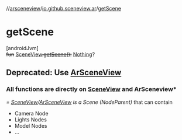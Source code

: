 //[arsceneview](../../index.md)/[io.github.sceneview.ar](index.md)/[getScene](get-scene.md)

# getScene

[androidJvm]\
~~fun~~ [SceneView](../../../sceneview/sceneview/io.github.sceneview/-scene-view/index.md)~~.~~[~~getScene~~](get-scene.md)~~(~~~~)~~~~:~~ [Nothing](https://kotlinlang.org/api/latest/jvm/stdlib/kotlin/-nothing/index.html)?

##  Deprecated: Use [ArSceneView](-ar-scene-view/index.md)

###  All functions are directly on [SceneView](../../../sceneview/sceneview/io.github.sceneview/-scene-view/index.md) and ArSceneview*

*=* [*SceneView*](../../../sceneview/sceneview/io.github.sceneview/-scene-view/index.md)*/*[*ArSceneView*](-ar-scene-view/index.md) *is a Scene (NodeParent)* that can contain

- 
   Camera Node
- 
   Lights Nodes
- 
   Model Nodes
- 
   ...
